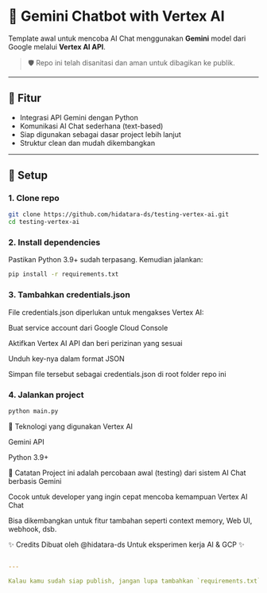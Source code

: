 # 💬 Gemini Chatbot with Vertex AI

Template awal untuk mencoba AI Chat menggunakan **Gemini** model dari Google melalui **Vertex AI API**.

> 🛡️ Repo ini telah disanitasi dan aman untuk dibagikan ke publik.

---

## 🚀 Fitur

- Integrasi API Gemini dengan Python
- Komunikasi AI Chat sederhana (text-based)
- Siap digunakan sebagai dasar project lebih lanjut
- Struktur clean dan mudah dikembangkan

---

## 🔧 Setup

### 1. Clone repo
```bash
git clone https://github.com/hidatara-ds/testing-vertex-ai.git
cd testing-vertex-ai
```

### 2. Install dependencies
Pastikan Python 3.9+ sudah terpasang. Kemudian jalankan:

```bash
pip install -r requirements.txt
```

### 3. Tambahkan credentials.json
File credentials.json diperlukan untuk mengakses Vertex AI:

Buat service account dari Google Cloud Console

Aktifkan Vertex AI API dan beri perizinan yang sesuai

Unduh key-nya dalam format JSON

Simpan file tersebut sebagai credentials.json di root folder repo ini

### 4. Jalankan project
```bash
python main.py
```

🧠 Teknologi yang digunakan
Vertex AI

Gemini API

Python 3.9+

📌 Catatan
Project ini adalah percobaan awal (testing) dari sistem AI Chat berbasis Gemini

Cocok untuk developer yang ingin cepat mencoba kemampuan Vertex AI Chat

Bisa dikembangkan untuk fitur tambahan seperti context memory, Web UI, webhook, dsb.

✨ Credits
Dibuat oleh @hidatara-ds
Untuk eksperimen kerja AI & GCP ✨

```yaml

---

Kalau kamu sudah siap publish, jangan lupa tambahkan `requirements.txt` dan file contoh
```
